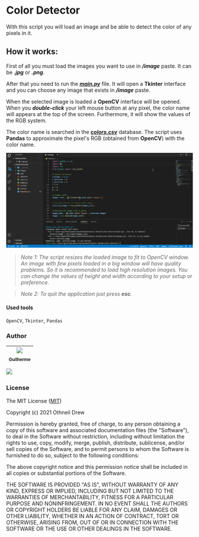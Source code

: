 # **Color Detector**
With this script you will load an image and be able to detect the color of any pixels in it.
## **How it works:**
First of all you must load the images you want to use in ***/image*** paste. It can be ***.jpg*** or ***.png***.

After that you need to run the ***[main.py]*** file. It will open a **Tkinter** interface and you can choose any image that exists in ***/image*** paste.

When the selected image is loaded a **OpenCV** interface will be opened. When you ***double-click*** your left mouse button at any pixel, the color name will appears at the top of the screen. Furthermore, it will show the values of the RGB system.

The color name is searched in the ***[colors.csv]*** database. The script uses **Pandas** to approximate the pixel's RGB (obtained from **OpenCV**) with the color name.

![GIF](./gif/color-detector.gif)

> *Note 1: The script resizes the loaded image to fit to OpenCV window. An image with few pixels loaded in a big window will have quality problems. So it is recommended to load high resolution images. You can change the values of height and width according to your setup or preference.*

> *Note 2: To quit the application just press ***esc***.*

#### **Used tools**
``OpenCV``, ``Tkinter``, ``Pandas``

### **Author**
| [<img src="https://avatars.githubusercontent.com/u/105020039?v=4" width=115><br><sub>Guilherme</sub>](https://github.com/guimfs) |
| :---: |

[<img src="https://img.shields.io/badge/LinkedIn-0077B5?style=for-the-badge&logo=linkedin&logoColor=white" width=115>](https://www.linkedin.com/in/guilherme-mfs/)

### **License**
The MIT License ([MIT])

Copyright (c) 2021 Othneil Drew

Permission is hereby granted, free of charge, to any person obtaining a copy
of this software and associated documentation files (the "Software"), to deal
in the Software without restriction, including without limitation the rights
to use, copy, modify, merge, publish, distribute, sublicense, and/or sell
copies of the Software, and to permit persons to whom the Software is
furnished to do so, subject to the following conditions:

The above copyright notice and this permission notice shall be included in all
copies or substantial portions of the Software.

THE SOFTWARE IS PROVIDED "AS IS", WITHOUT WARRANTY OF ANY KIND, EXPRESS OR
IMPLIED, INCLUDING BUT NOT LIMITED TO THE WARRANTIES OF MERCHANTABILITY,
FITNESS FOR A PARTICULAR PURPOSE AND NONINFRINGEMENT. IN NO EVENT SHALL THE
AUTHORS OR COPYRIGHT HOLDERS BE LIABLE FOR ANY CLAIM, DAMAGES OR OTHER
LIABILITY, WHETHER IN AN ACTION OF CONTRACT, TORT OR OTHERWISE, ARISING FROM,
OUT OF OR IN CONNECTION WITH THE SOFTWARE OR THE USE OR OTHER DEALINGS IN THE SOFTWARE.

[links]: <> (Links used in this README.md file)
[main.py]: https://github.com/guimfs/color-detector/blob/main/main.py
[colors.csv]: https://github.com/guimfs/color-detector/blob/main/colors.csv
[MIT]: https://choosealicense.com/licenses/mit/